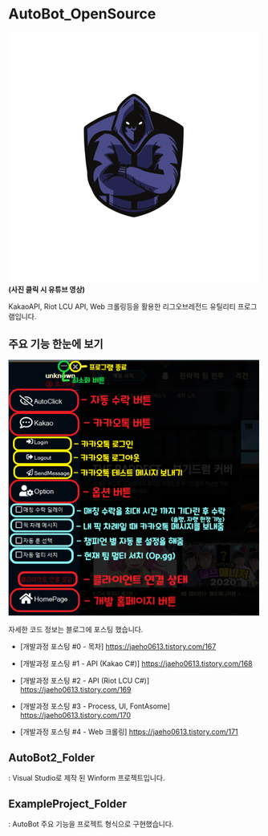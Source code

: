 # AutoBot_OpenSource

[![cover](./img/AutobotLogo_Removebg.png)](https://www.youtube.com/watch?v=uqiY_91hyfg&t=109s)  
**(사진 클릭 시 유튜브 영상)**  

KakaoAPI, Riot LCU API, Web 크롤링등을 활용한 리그오브레전드 유틸리티 프로그램입니다.

## 주요 기능 한눈에 보기

<img src="./img/1.png" width = 500>

자세한 코드 정보는 블로그에 포스팅 했습니다.

- [개발과정 포스팅 #0 - 목차]
  https://jaeho0613.tistory.com/167

- [개발과정 포스팅 #1 - API (Kakao C#)]
  https://jaeho0613.tistory.com/168

- [개발과정 포스팅 #2 - API (Riot LCU C#)]
  https://jaeho0613.tistory.com/169

- [개발과정 포스팅 #3 - Process, UI, FontAsome]
  https://jaeho0613.tistory.com/170

- [개발과정 포스팅 #4 - Web 크롤링]
  https://jaeho0613.tistory.com/171

## AutoBot2_Folder

: Visual Studio로 제작 된 Winform 프로젝트입니다.

## ExampleProject_Folder

: AutoBot 주요 기능을 프로젝트 형식으로 구현했습니다.
